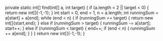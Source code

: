 private static int[] find(int[] a, int target) {
if (a.length < 2 || target < 0) {
return new int[]{-1,-1};
}
int start = 0, end = 1, n = a.length;
int runningSum = a[start] + a[end];
while (end < n) {
if (runningSum == target) {
return new int[]{start,end};
} else if (runningSum > target) {
runningSum -= a[start];
start++;
} else if (runningSum < target) {
end++;
if (end < n) {
runningSum += a[end];
}
}
}
return new int[]{-1,-1};
}
